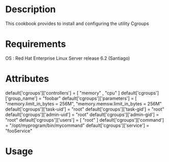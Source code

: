 Description
===========

This cookbook provides to install and configuring the utility Cgroups

Requirements
============

OS : Red Hat Enterprise Linux Server release 6.2 (Santiago)

Attributes
==========

default['cgroups']['controllers'] = [ "memory" , "cpu"  ]
default['cgroups']['group_name'] =  "foobar"
default['cgroups']['parameters'] = [              "memory.limit_in_bytes = 256M",
                                                  "memory.memsw.limit_in_bytes = 256M"
default['cgroups']['task-uid'] =  "root"
default['cgroups']['task-gid'] =  "root"
default['cgroups']['admin-uid'] = "root"
default['cgroups']['admin-gid'] = "root"
default['cgroups']['users'] = [ "root" ]
default['cgroups']['command'] = "/opt/myprogram/bin/mycommand"
default['cgroups']['service'] = "fooService"


Usage
=====



